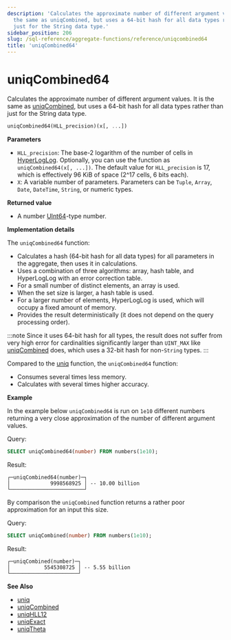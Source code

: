 ```yaml
---
description: 'Calculates the approximate number of different argument values. It is
  the same as uniqCombined, but uses a 64-bit hash for all data types rather than
  just for the String data type.'
sidebar_position: 206
slug: /sql-reference/aggregate-functions/reference/uniqcombined64
title: 'uniqCombined64'
---
```


# uniqCombined64

Calculates the approximate number of different argument values. It is the same as [uniqCombined](/sql-reference/aggregate-functions/reference/uniqcombined), but uses a 64-bit hash for all data types rather than just for the String data type.

```sql
uniqCombined64(HLL_precision)(x[, ...])
```

**Parameters**

- `HLL_precision`: The base-2 logarithm of the number of cells in [HyperLogLog](https://en.wikipedia.org/wiki/HyperLogLog). Optionally, you can use the function as `uniqCombined64(x[, ...])`. The default value for `HLL_precision` is 17, which is effectively 96 KiB of space (2^17 cells, 6 bits each).
- `X`: A variable number of parameters. Parameters can be `Tuple`, `Array`, `Date`, `DateTime`, `String`, or numeric types.

**Returned value**

- A number [UInt64](../../../sql-reference/data-types/int-uint.md)-type number.

**Implementation details**

The `uniqCombined64` function:

- Calculates a hash (64-bit hash for all data types) for all parameters in the aggregate, then uses it in calculations.
- Uses a combination of three algorithms: array, hash table, and HyperLogLog with an error correction table.
- For a small number of distinct elements, an array is used.
- When the set size is larger, a hash table is used.
- For a larger number of elements, HyperLogLog is used, which will occupy a fixed amount of memory.
- Provides the result deterministically (it does not depend on the query processing order).

:::note
Since it uses 64-bit hash for all types, the result does not suffer from very high error for cardinalities significantly larger than `UINT_MAX` like [uniqCombined](../../../sql-reference/aggregate-functions/reference/uniqcombined.md) does, which uses a 32-bit hash for non-`String` types.
:::

Compared to the [uniq](/sql-reference/aggregate-functions/reference/uniq) function, the `uniqCombined64` function:

- Consumes several times less memory.
- Calculates with several times higher accuracy.

**Example**

In the example below `uniqCombined64` is run on `1e10` different numbers returning a very close approximation of the number of different argument values.

Query:

```sql
SELECT uniqCombined64(number) FROM numbers(1e10);
```

Result:

```response
┌─uniqCombined64(number)─┐
│             9998568925 │ -- 10.00 billion
└────────────────────────┘
```

By comparison the `uniqCombined` function returns a rather poor approximation for an input this size.

Query:

```sql
SELECT uniqCombined(number) FROM numbers(1e10);
```

Result:

```response
┌─uniqCombined(number)─┐
│           5545308725 │ -- 5.55 billion
└──────────────────────┘
```

**See Also**

- [uniq](/sql-reference/aggregate-functions/reference/uniq)
- [uniqCombined](/sql-reference/aggregate-functions/reference/uniqcombined)
- [uniqHLL12](/sql-reference/aggregate-functions/reference/uniqhll12)
- [uniqExact](/sql-reference/aggregate-functions/reference/uniqexact)
- [uniqTheta](/sql-reference/aggregate-functions/reference/uniqthetasketch)
